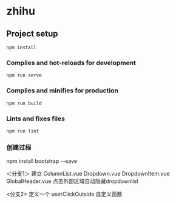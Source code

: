 # zhihu

## Project setup
```
npm install
```

### Compiles and hot-reloads for development
```
npm run serve
```

### Compiles and minifies for production
```
npm run build
```

### Lints and fixes files
```
npm run lint
```

### 创建过程
npm install bootstrap --save


＜分支1＞
建立 
ColumnList.vue 
Dropdown.vue 
DropdownItem.vue 
GlobalHeader.vue
点击外部区域自动隐藏dropdownlist

<分支2>
定义一个 userClickOutside 自定义函数





